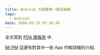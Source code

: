 ```yaml
---
title: Android 大獎賽第一階段揭曉
tags:
  - Android
date: 2008-05-15 07:38:49
---
```


全文寫到 [PDA 簡報夾](http://pdanewsclip.blogspot.com/2008/05/android.html) 中.

[Mr.PM](http://blog.pixnet.net/pmmustknow/post/17583540) 這邊有對其中一些 App 作較詳細的介紹.